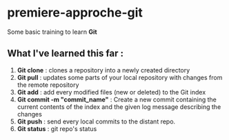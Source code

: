 # premiere-approche-git

Some basic training to learn **Git**

## What I've learned this far :

1. **Git clone** : clones a repository into a newly created directory
2. **Git pull** : updates some parts of your local repository with changes from the remote repository
3. **Git add** : add every modified files (new or deleted) to the Git index
4. **Git commit -m "commit_name"** : Create a new commit containing the current contents of the index and the given log message describing the changes
5. **Git push** : send every local commits to the distant repo.
6. **Git status** : git repo's status